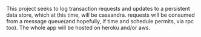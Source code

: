This project seeks to log transaction requests and updates to a persistent data store, which at this time, will be cassandra. requests will be consumed from a message queue(and hopefully, if time and schedule permits, via rpc too). The whole app will be hosted on heroku and/or aws.
